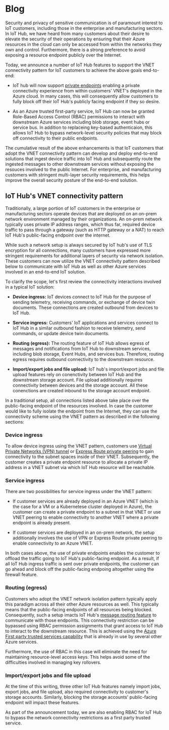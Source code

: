 
# Blog
Security and privacy of sensitive communication is of paramount interest to IoT customers, including those in the enterprise and manufacturing sectors. In IoT Hub, we have heard from many customers about their desire to elevate the security of their operations by ensuring that their Azure resources in the cloud can only be accessed from within the networks they own and control. Furthermore, there is a strong preference to avoid exposing a resource endpoint publicly over the Internet.

Today, we announce a number of IoT Hub features to support the VNET connectivity pattern for IoT customers to achieve the above goals end-to-end:

* IoT hub will now support [private endpoints](../private-link/private-endpoint-overview.md) enabling a private connectivity experience from within customers' VNET's deployed in the Azure cloud. In many cases, this will consequently allow customers to fully block off their IoT Hub's publicly facing endpoint if they so desire.

* As an Azure trusted first-party service, IoT Hub can now be granted Role-Based Access Control (RBAC) permissions to interact with downstream Azure services including blob storage, event hubs or service bus. In addition to replaceing key-based authenticaion, this allows IoT Hub to bypass network-level security policies that may block off connectivity to their public endpoints.


The cumulative result of the above enhancements is that IoT customers that adopt the VNET connectivity pattern can develop and deploy end-to-end solutions that ingest device traffic into IoT Hub and subsequently route the ingested messages to other downstream services without exposing the resouces involved to the public Internet. For enterprise, and manufacturing customers with stringent multi-layer security requirements, this helps improve the overall security posture of the end-to-end solution.

## IoT Hub's VNET connectivity pattern
Traditionally, a large portion of IoT customers in the enterprise or manufacturing sectors operate devices that are deployed on an on-prem network environment managed by their organizations. An on-prem network typically uses private IP address ranges, which thus far, required device traffic to pass through a gateway (such as HTTP gateway or a NAT) to reach IoT Hub's public-facing endpoint over the internet.

While such a network setup is always secured by IoT hub's use of TLS encryption for all connections, many customers have expressed more stringent requirements for  additional layers of security via network isolation. These customers can now utilize the VNET connectivity pattern described below to communicate with IoT Hub as well as other Azure services involved in an end-to-end IoT solution. 

To clarify the scope, let's first review the connectivity interactions involved in a typical IoT solution:

* **Device ingress:** IoT devices connect to IoT Hub for the purpose of sending telemetry, receiving commands, or exchange of device twin documents. These connections are created outbound from devices to IoT Hub.

* **Service ingress:** Customers' IoT applications and services connect to IoT Hub in a similar outbound fashion to receive telemetry, send commands, or update device twin documents. 

* **Routing (egress):** The routing feature of IoT Hub allows egress of messages and notifications from IoT Hub to downstream services, including blob storage, Event Hubs, and services bus. Therefore, routing egress requires outbound connectivity to the downstream resource.

* **Import/export jobs and file upload:** IoT hub's import/export jobs and file upload features rely on conenctivity between IoT Hub and the downstream storage account. File upload additionally requires connectivity between devices and the storage account. All these conenctions are created inbound to the storage account endpoint.

In a traditional setup, all connections listed above take place over the public-facing endpoint of the resources involved. In case the customer would like to fully isolate the endpoint from the Internet, they can use the connectivity scheme using the VNET pattern as described in the following sections:

### Device ingress
To allow device ingress using the VNET pattern, customers use [Virtual Private Networks (VPN) tunnel](../virtual-network/virtual-networks-overview.md) or [Express Route private peering](../expressroute/expressroute-introduction.md) to gain connectivity to the subnet spaces inside of their VNET. Subsequently, the customer creates a private endpoint resource to allocate a private IP address in a VNET subnet via which IoT Hub resource will be reachable.


### Service ingress

There are two possibilities for service ingress under the VNET pattern:

* If customer services are already deployed in an Azure VNET (which is the case for a VM or a Kubernetese cluster deployed in Azure), the customer can create a private endpoint to a subnet in that VNET or use VNET peering to enable connectivity to another VNET where a private endpoint is already present.

* If customer services are deployed in an on-prem network, the setup additionally involves the use of VPN or Express Route private peering to enable connectivity to an Azure VNET.

In both cases above, the use of private endpoints enables the customer to offload the traffic going to IoT Hub's public-facing endpoint. As a result, if all IoT Hub ingress traffic is sent over private endpoints, the customer can go ahead and block off the public-facing endpoing altogether using the firewall feature.


### Routing (egress)

Customers who adopt the VNET network isolation pattern typically apply this paradigm across all their other Azure resources as well. This typically means that the public-facing endpoints of all resources being blocked. Consequently, such a setup imacts IoT Hub's [message routing feature](../iot-hub/iot-hub-devguide-messages-d2c.md) to communicate with those endpoints. This connectivity restriction can be bypassed using RBAC permission assignments that grant access to IoT Hub to interact to the downstream resource. This is achieved using the [Azure First party trusted services capability](../storage/common/storage-network-security.md#trusted-microsoft-services) that is already in use by several other Azure services.

Furthermore, the use of RBAC in this case will eliminate the need for maintaining resource-level access keys. This helps avoid some of the difficulties involved in managing key rollovers.


### Import/export jobs and file upload

At the time of this writing, three other IoT Hub features namely import jobs, export jobs, and file upload, also required connectivity to customer's storage accounts. Similarly, blocking the storage accounts' public-facing endpoint will impact these features.

As part of the announcement today, we are also enabling RBAC for IoT Hub to bypass the network connectivity restrictions as a first party trusted service. 